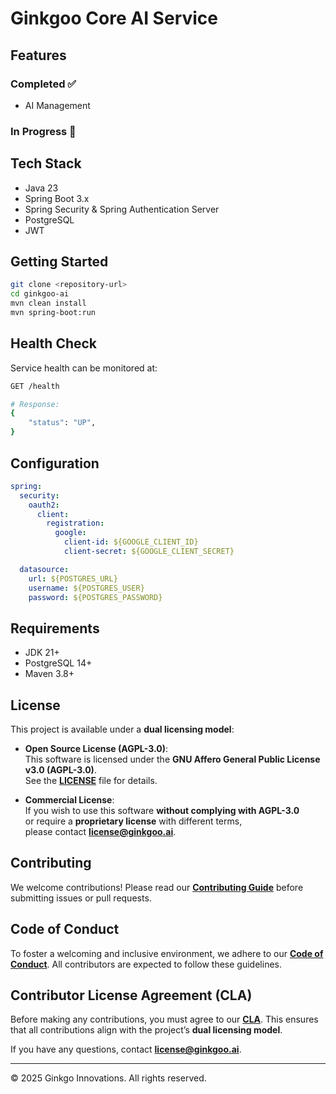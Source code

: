 # Ginkgoo Core AI Service

## Features

### Completed ✅

* AI Management

### In Progress 🚧

## Tech Stack

* Java 23
* Spring Boot 3.x
* Spring Security & Spring Authentication Server
* PostgreSQL
* JWT

## Getting Started

```bash
git clone <repository-url>
cd ginkgoo-ai
mvn clean install
mvn spring-boot:run
```

## Health Check

Service health can be monitored at:

```bash
GET /health

# Response:
{
    "status": "UP",
}
```

## Configuration

```yaml
spring:
  security:
    oauth2:
      client:
        registration:
          google:
            client-id: ${GOOGLE_CLIENT_ID}
            client-secret: ${GOOGLE_CLIENT_SECRET}

  datasource:
    url: ${POSTGRES_URL}
    username: ${POSTGRES_USER}
    password: ${POSTGRES_PASSWORD}
```

## Requirements

* JDK 21+
* PostgreSQL 14+
* Maven 3.8+



## License

This project is available under a **dual licensing model**:

- **Open Source License (AGPL-3.0)**:  
  This software is licensed under the **GNU Affero General Public License v3.0 (AGPL-3.0)**.  
  See the **[LICENSE](./LICENSE)** file for details.

- **Commercial License**:  
  If you wish to use this software **without complying with AGPL-3.0**  
  or require a **proprietary license** with different terms,  
  please contact **[license@ginkgoo.ai](mailto:license@ginkgoo.ai)**.

## Contributing

We welcome contributions!
Please read our **[Contributing Guide](./CONTRIBUTING.md)** before submitting issues or pull requests.

## Code of Conduct

To foster a welcoming and inclusive environment, we adhere to our **[Code of Conduct](./CODE_OF_CONDUCT.md)**.
All contributors are expected to follow these guidelines.

## Contributor License Agreement (CLA)

Before making any contributions, you must agree to our **[CLA](./CLA.md)**.
This ensures that all contributions align with the project’s **dual licensing model**.

If you have any questions, contact **[license@ginkgoo.ai](mailto:license@ginkgoo.ai)**.

---

© 2025 Ginkgo Innovations. All rights reserved.